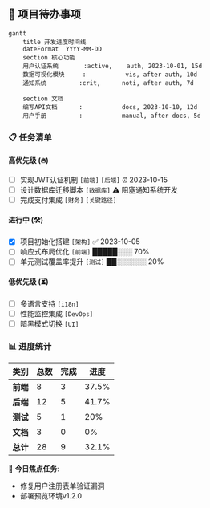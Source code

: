 ## 🚧 项目待办事项

```mermaid
gantt
    title 开发进度时间线
    dateFormat  YYYY-MM-DD
    section 核心功能
    用户认证系统       :active,    auth, 2023-10-01, 15d
    数据可视化模块     :           vis, after auth, 10d
    通知系统         :crit,      noti, after auth, 7d
    
    section 文档
    编写API文档      :           docs, 2023-10-10, 12d
    用户手册         :           manual, after docs, 5d
```

### 📋 任务清单

#### 高优先级 (🔥)
- [ ] 实现JWT认证机制 `[前端]` `[后端]` ⏰ 2023-10-15
- [ ] 设计数据库迁移脚本 `[数据库]` ⚠️ 阻塞通知系统开发
- [ ] 完成支付集成 `[财务]` `[关键路径]`

#### 进行中 (🛠️)
- [x] 项目初始化搭建 `[架构]` ✅ 2023-10-05
- [ ] 响应式布局优化 `[前端]` █████░░░ 70%
- [ ] 单元测试覆盖率提升 `[测试]` ██░░░░░░ 20%

#### 低优先级 (⏳)
- [ ] 多语言支持 `[i18n]`
- [ ] 性能监控集成 `[DevOps]`
- [ ] 暗黑模式切换 `[UI]`

### 📊 进度统计
| 类别       | 总数 | 完成 | 进度   |
|------------|------|------|--------|
| **前端**   | 8    | 3    | 37.5%  |
| **后端**   | 12   | 5    | 41.7%  |
| **测试**   | 5    | 1    | 20%    |
| **文档**   | 3    | 0    | 0%     |
| **总计**   | 28   | 9    | 32.1%  |

📌 **今日焦点任务**: 
- 修复用户注册表单验证漏洞
- 部署预览环境v1.2.0